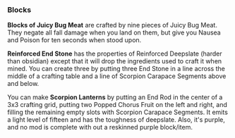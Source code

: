 ### Blocks

**Blocks of Juicy Bug Meat** are crafted by nine pieces of Juicy Bug Meat.  They negate all fall damage when you land on them, but give you Nausea and Poison for ten seconds when stood upon.

**Reinforced End Stone** has the properties of Reinforced Deepslate (harder than obsidian) except that it will drop the ingredients used to craft it when mined.  You can create three by putting three End Stone in a line
across the middle of a crafting table and a line of Scorpion Carapace Segments above and below.

You can make **Scorpion Lanterns** by putting an End Rod in the center of a 3x3 crafting grid, putting two Popped Chorus Fruit on the left and right, and filling the remaining empty slots with Scorpion Carapace Segments.
It emits a light level of fifteen and has the toughness of deepslate.  Also, it's purple, and no mod is complete with out a reskinned purple block/item. 
